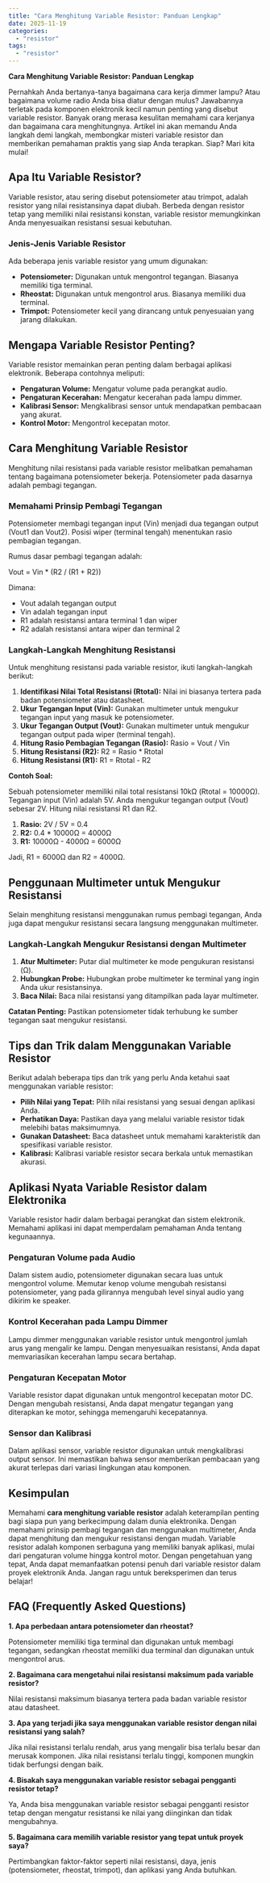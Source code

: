 ```yaml
---
title: "Cara Menghitung Variable Resistor: Panduan Lengkap"
date: 2025-11-19
categories: 
  - "resistor"
tags: 
  - "resistor"
---
```


**Cara Menghitung Variable Resistor: Panduan Lengkap**

Pernahkah Anda bertanya-tanya bagaimana cara kerja dimmer lampu? Atau bagaimana volume radio Anda bisa diatur dengan mulus? Jawabannya terletak pada komponen elektronik kecil namun penting yang disebut variable resistor. Banyak orang merasa kesulitan memahami cara kerjanya dan bagaimana cara menghitungnya. Artikel ini akan memandu Anda langkah demi langkah, membongkar misteri variable resistor dan memberikan pemahaman praktis yang siap Anda terapkan. Siap? Mari kita mulai!

## Apa Itu Variable Resistor?

Variable resistor, atau sering disebut potensiometer atau trimpot, adalah resistor yang nilai resistansinya dapat diubah. Berbeda dengan resistor tetap yang memiliki nilai resistansi konstan, variable resistor memungkinkan Anda menyesuaikan resistansi sesuai kebutuhan.

### Jenis-Jenis Variable Resistor

Ada beberapa jenis variable resistor yang umum digunakan:

- **Potensiometer:** Digunakan untuk mengontrol tegangan. Biasanya memiliki tiga terminal.
- **Rheostat:** Digunakan untuk mengontrol arus. Biasanya memiliki dua terminal.
- **Trimpot:** Potensiometer kecil yang dirancang untuk penyesuaian yang jarang dilakukan.

## Mengapa Variable Resistor Penting?

Variable resistor memainkan peran penting dalam berbagai aplikasi elektronik. Beberapa contohnya meliputi:

- **Pengaturan Volume:** Mengatur volume pada perangkat audio.
- **Pengaturan Kecerahan:** Mengatur kecerahan pada lampu dimmer.
- **Kalibrasi Sensor:** Mengkalibrasi sensor untuk mendapatkan pembacaan yang akurat.
- **Kontrol Motor:** Mengontrol kecepatan motor.

## Cara Menghitung Variable Resistor

Menghitung nilai resistansi pada variable resistor melibatkan pemahaman tentang bagaimana potensiometer bekerja. Potensiometer pada dasarnya adalah pembagi tegangan.

### Memahami Prinsip Pembagi Tegangan

Potensiometer membagi tegangan input (Vin) menjadi dua tegangan output (Vout1 dan Vout2). Posisi wiper (terminal tengah) menentukan rasio pembagian tegangan.

Rumus dasar pembagi tegangan adalah:

Vout = Vin \* (R2 / (R1 + R2))

Dimana:

- Vout adalah tegangan output
- Vin adalah tegangan input
- R1 adalah resistansi antara terminal 1 dan wiper
- R2 adalah resistansi antara wiper dan terminal 2

### Langkah-Langkah Menghitung Resistansi

Untuk menghitung resistansi pada variable resistor, ikuti langkah-langkah berikut:

1. **Identifikasi Nilai Total Resistansi (Rtotal):** Nilai ini biasanya tertera pada badan potensiometer atau datasheet.
2. **Ukur Tegangan Input (Vin):** Gunakan multimeter untuk mengukur tegangan input yang masuk ke potensiometer.
3. **Ukur Tegangan Output (Vout):** Gunakan multimeter untuk mengukur tegangan output pada wiper (terminal tengah).
4. **Hitung Rasio Pembagian Tegangan (Rasio):** Rasio = Vout / Vin
5. **Hitung Resistansi (R2):** R2 = Rasio \* Rtotal
6. **Hitung Resistansi (R1):** R1 = Rtotal - R2

**Contoh Soal:**

Sebuah potensiometer memiliki nilai total resistansi 10kΩ (Rtotal = 10000Ω). Tegangan input (Vin) adalah 5V. Anda mengukur tegangan output (Vout) sebesar 2V. Hitung nilai resistansi R1 dan R2.

1. **Rasio:** 2V / 5V = 0.4
2. **R2:** 0.4 \* 10000Ω = 4000Ω
3. **R1:** 10000Ω - 4000Ω = 6000Ω

Jadi, R1 = 6000Ω dan R2 = 4000Ω.

## Penggunaan Multimeter untuk Mengukur Resistansi

Selain menghitung resistansi menggunakan rumus pembagi tegangan, Anda juga dapat mengukur resistansi secara langsung menggunakan multimeter.

### Langkah-Langkah Mengukur Resistansi dengan Multimeter

1. **Atur Multimeter:** Putar dial multimeter ke mode pengukuran resistansi (Ω).
2. **Hubungkan Probe:** Hubungkan probe multimeter ke terminal yang ingin Anda ukur resistansinya.
3. **Baca Nilai:** Baca nilai resistansi yang ditampilkan pada layar multimeter.

**Catatan Penting:** Pastikan potensiometer tidak terhubung ke sumber tegangan saat mengukur resistansi.

## Tips dan Trik dalam Menggunakan Variable Resistor

Berikut adalah beberapa tips dan trik yang perlu Anda ketahui saat menggunakan variable resistor:

- **Pilih Nilai yang Tepat:** Pilih nilai resistansi yang sesuai dengan aplikasi Anda.
- **Perhatikan Daya:** Pastikan daya yang melalui variable resistor tidak melebihi batas maksimumnya.
- **Gunakan Datasheet:** Baca datasheet untuk memahami karakteristik dan spesifikasi variable resistor.
- **Kalibrasi:** Kalibrasi variable resistor secara berkala untuk memastikan akurasi.

## Aplikasi Nyata Variable Resistor dalam Elektronika

Variable resistor hadir dalam berbagai perangkat dan sistem elektronik. Memahami aplikasi ini dapat memperdalam pemahaman Anda tentang kegunaannya.

### Pengaturan Volume pada Audio

Dalam sistem audio, potensiometer digunakan secara luas untuk mengontrol volume. Memutar kenop volume mengubah resistansi potensiometer, yang pada gilirannya mengubah level sinyal audio yang dikirim ke speaker.

### Kontrol Kecerahan pada Lampu Dimmer

Lampu dimmer menggunakan variable resistor untuk mengontrol jumlah arus yang mengalir ke lampu. Dengan menyesuaikan resistansi, Anda dapat memvariasikan kecerahan lampu secara bertahap.

### Pengaturan Kecepatan Motor

Variable resistor dapat digunakan untuk mengontrol kecepatan motor DC. Dengan mengubah resistansi, Anda dapat mengatur tegangan yang diterapkan ke motor, sehingga memengaruhi kecepatannya.

### Sensor dan Kalibrasi

Dalam aplikasi sensor, variable resistor digunakan untuk mengkalibrasi output sensor. Ini memastikan bahwa sensor memberikan pembacaan yang akurat terlepas dari variasi lingkungan atau komponen.

## Kesimpulan

Memahami **cara menghitung variable resistor** adalah keterampilan penting bagi siapa pun yang berkecimpung dalam dunia elektronika. Dengan memahami prinsip pembagi tegangan dan menggunakan multimeter, Anda dapat menghitung dan mengukur resistansi dengan mudah. Variable resistor adalah komponen serbaguna yang memiliki banyak aplikasi, mulai dari pengaturan volume hingga kontrol motor. Dengan pengetahuan yang tepat, Anda dapat memanfaatkan potensi penuh dari variable resistor dalam proyek elektronik Anda. Jangan ragu untuk bereksperimen dan terus belajar!

## FAQ (Frequently Asked Questions)

**1\. Apa perbedaan antara potensiometer dan rheostat?**

Potensiometer memiliki tiga terminal dan digunakan untuk membagi tegangan, sedangkan rheostat memiliki dua terminal dan digunakan untuk mengontrol arus.

**2\. Bagaimana cara mengetahui nilai resistansi maksimum pada variable resistor?**

Nilai resistansi maksimum biasanya tertera pada badan variable resistor atau datasheet.

**3\. Apa yang terjadi jika saya menggunakan variable resistor dengan nilai resistansi yang salah?**

Jika nilai resistansi terlalu rendah, arus yang mengalir bisa terlalu besar dan merusak komponen. Jika nilai resistansi terlalu tinggi, komponen mungkin tidak berfungsi dengan baik.

**4\. Bisakah saya menggunakan variable resistor sebagai pengganti resistor tetap?**

Ya, Anda bisa menggunakan variable resistor sebagai pengganti resistor tetap dengan mengatur resistansi ke nilai yang diinginkan dan tidak mengubahnya.

**5\. Bagaimana cara memilih variable resistor yang tepat untuk proyek saya?**

Pertimbangkan faktor-faktor seperti nilai resistansi, daya, jenis (potensiometer, rheostat, trimpot), dan aplikasi yang Anda butuhkan.

